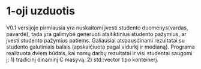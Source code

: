 # 1-oji uzduotis
V0.1 versijoje pirmiausia yra nuskaitomi įvesti studento duomenys(vardas, pavardė), tada yra galimybė generuoti atsitiktinius studento pažymius, ar įvesti studento pažymius patiems. Galiausiai atspausdinami rezultatai su studento galutiniais balais (apskaičiuota pagal vidurkį ir medianą). Programa realizuota dviem būdais, kai namų darbų rezultatai ir visi studentai saugomi į: 1) tradicinį dinaminį C  masyvą. 2) std::vector  tipo konteinerį.
